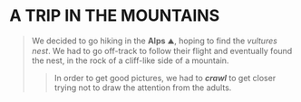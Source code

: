 # A TRIP IN THE MOUNTAINS
> We decided to go hiking in the **Alps** :mountain:, hoping to find the *vultures nest*. 
> We had to go off-track to follow their flight and eventually found the nest, in the rock of a cliff-like side of a mountain.
>> In order to get good pictures, we had to ***crawl*** to get closer trying not to draw the attention from the adults.
